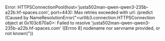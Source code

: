 Error: HTTPSConnectionPool(host='justa502man-qwen-qwen3-235b-a22b.hf-spaces.com', port=443): Max retries exceeded with url: /predict (Caused by NameResolutionError("<urllib3.connection.HTTPSConnection object at 0x103c670a0>: Failed to resolve 'justa502man-qwen-qwen3-235b-a22b.hf-spaces.com' ([Errno 8] nodename nor servname provided, or not known)"))